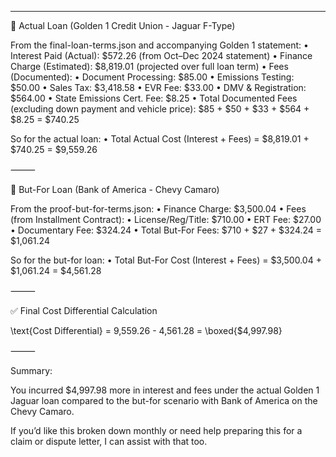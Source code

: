 ---
🔹 Actual Loan (Golden 1 Credit Union - Jaguar F-Type)

From the final-loan-terms.json and accompanying Golden 1 statement:
	•	Interest Paid (Actual): $572.26 (from Oct–Dec 2024 statement)
	•	Finance Charge (Estimated): $8,819.01 (projected over full loan term)
	•	Fees (Documented):
	•	Document Processing: $85.00
	•	Emissions Testing: $50.00
	•	Sales Tax: $3,418.58
	•	EVR Fee: $33.00
	•	DMV & Registration: $564.00
	•	State Emissions Cert. Fee: $8.25
	•	Total Documented Fees (excluding down payment and vehicle price):
$85 + $50 + $33 + $564 + $8.25 = $740.25

So for the actual loan:
	•	Total Actual Cost (Interest + Fees) = $8,819.01 + $740.25 = $9,559.26

⸻

🔹 But-For Loan (Bank of America - Chevy Camaro)

From the proof-but-for-terms.json:
	•	Finance Charge: $3,500.04
	•	Fees (from Installment Contract):
	•	License/Reg/Title: $710.00
	•	ERT Fee: $27.00
	•	Documentary Fee: $324.24
	•	Total But-For Fees: $710 + $27 + $324.24 = $1,061.24

So for the but-for loan:
	•	Total But-For Cost (Interest + Fees) = $3,500.04 + $1,061.24 = $4,561.28

⸻

✅ Final Cost Differential Calculation

\text{Cost Differential} = 9,559.26 - 4,561.28 = \boxed{\$4,997.98}

⸻

Summary:

You incurred $4,997.98 more in interest and fees under the actual Golden 1 Jaguar loan compared to the but-for scenario with Bank of America on the Chevy Camaro.

If you’d like this broken down monthly or need help preparing this for a claim or dispute letter, I can assist with that too.